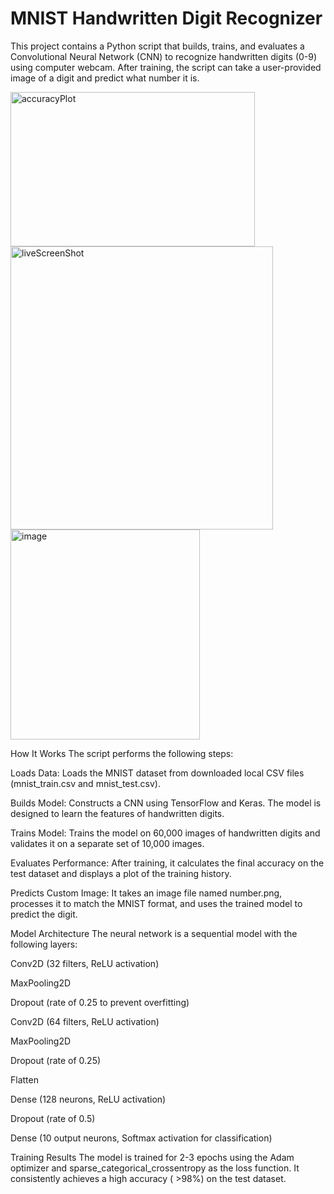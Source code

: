 # MNIST Handwritten Digit Recognizer
This project contains a Python script that builds, trains, and evaluates a Convolutional Neural Network (CNN) to recognize handwritten digits (0-9) using computer webcam. After training, the script can take a user-provided image of a digit and predict what number it is.

<img width="391" height="247" alt="accuracyPlot" src="https://github.com/user-attachments/assets/c7b4bb09-96b2-44c8-a972-8308d08f9030" />

<img width="420" height="453" alt="liveScreenShot" src="https://github.com/user-attachments/assets/4a2ed1ae-83e9-40f2-9362-7d553e854570" />

<img width="303" height="336" alt="image" src="https://github.com/user-attachments/assets/116b62c3-ad35-4966-98a9-a8080b9aad3d" />


How It Works
The script performs the following steps:

Loads Data: Loads the MNIST dataset from downloaded local CSV files (mnist_train.csv and mnist_test.csv).

Builds Model: Constructs a CNN using TensorFlow and Keras. The model is designed to learn the features of handwritten digits.

Trains Model: Trains the model on 60,000 images of handwritten digits and validates it on a separate set of 10,000 images.

Evaluates Performance: After training, it calculates the final accuracy on the test dataset and displays a plot of the training history.

Predicts Custom Image: It takes an image file named number.png, processes it to match the MNIST format, and uses the trained model to predict the digit.

Model Architecture
The neural network is a sequential model with the following layers:

Conv2D (32 filters, ReLU activation)

MaxPooling2D

Dropout (rate of 0.25 to prevent overfitting)

Conv2D (64 filters, ReLU activation)

MaxPooling2D

Dropout (rate of 0.25)

Flatten

Dense (128 neurons, ReLU activation)

Dropout (rate of 0.5)

Dense (10 output neurons, Softmax activation for classification)

Training Results
The model is trained for 2-3 epochs using the Adam optimizer and sparse_categorical_crossentropy as the loss function. It consistently achieves a high accuracy ( >98%) on the test dataset.

